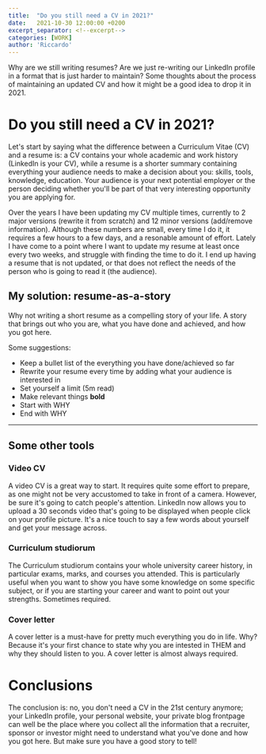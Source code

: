 ```yaml
---
title:  "Do you still need a CV in 2021?"
date:   2021-10-30 12:00:00 +0200
excerpt_separator: <!--excerpt-->
categories: [WORK]
author: 'Riccardo'
---
```

Why are we still writing resumes? Are we just re-writing our LinkedIn profile in a format that is just harder to maintain? Some thoughts about the process of maintaining an updated CV and how it might be a good idea to drop it in 2021.
<!--excerpt-->

# Do you still need a CV in 2021?

Let's start by saying what the difference between a Curriculum Vitae (CV) and a resume is: a CV contains your whole academic and work history (LinkedIn is your CV), while a resume is a shorter summary containing everything your audience needs to make a decision about you: skills, tools, knowledge, education. Your audience is your next potential employer or the person deciding whether you'll be part of that very interesting opportunity you are applying for.

Over the years I have been updating my CV multiple times, currently to 2 major versions (rewrite it from scratch) and 12 minor versions (add/remove information). Although these numbers are small, every time I do it, it requires a few hours to a few days, and a resonable amount of effort. Lately I have come to a point where I want to update my resume at least once every two weeks, and struggle with finding the time to do it. I end up having a resume that is not updated, or that does not reflect the needs of the person who is going to read it (the audience).


## My solution: resume-as-a-story
Why not writing a short resume as a compelling story of your life. A story that brings out who you are, what you have done and achieved, and how you got here.

Some suggestions:
+ Keep a bullet list of the everything you have done/achieved so far
+ Rewrite your resume every time by adding what your audience is interested in
+ Set yourself a limit (5m read)
+ Make relevant things **bold**
+ Start with WHY
+ End with WHY

---

## Some other tools

### Video CV
A video CV is a great way to start. It requires quite some effort to prepare, as one might not be very accustomed to take in front of a camera. However, be sure it's going to catch people's attention. LinkedIn now allows you to upload a 30 seconds video that's going to be displayed when people click on your profile picture. It's a nice touch to say a few words about yourself and get your message across.

### Curriculum studiorum
The Curriculum studiorum contains your whole university career history, in particular exams, marks, and courses you attended. This is particularly useful when you want to show you have some knowledge on some specific subject, or if you are starting your career and want to point out your strengths. Sometimes required.

### Cover letter
A cover letter is a must-have for pretty much everything you do in life. Why? Because it's your first chance to state why you are intested in THEM and why they should listen to you. A cover letter is almost always required.

# Conclusions
The conclusion is: no, you don't need a CV in the 21st century anymore; your LinkedIn profile, your personal website, your private blog frontpage can well be the place where you collect all the information that a recruiter, sponsor or investor might need to understand what you've done and how you got here. But make sure you have a good story to tell!
